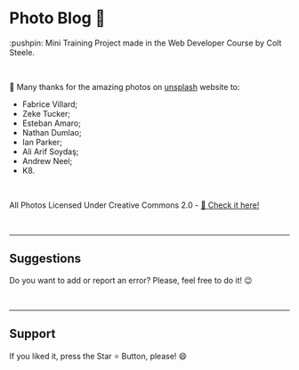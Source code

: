 <h1> Photo Blog 📸</h1>

<p> :pushpin: Mini Training Project made in the Web Developer Course by Colt Steele. </p>

<br>

:clap: Many thanks for the amazing photos on [unsplash](https://unsplash.com/pt-br) website to:

* Fabrice Villard;
* Zeke Tucker;
* Esteban Amaro;
* Nathan Dumlao;
* Ian Parker;
* Ali Arif Soydaş;
* Andrew Neel;
* K8.
 

<br>

All Photos Licensed Under Creative Commons 2.0 - [:file_folder: Check it here! ](https://creativecommons.org/licenses/by/2.0/legalcode)
 


<br>
<hr>
<h2> Suggestions </h2>
<p> Do you want to add or report an error? Please, feel free to do it! 😉 </p>

<br>
<hr>
<h2> Support </h2>
<p> If you liked it, press the Star ⭐ Button, please! 😄 </p>
